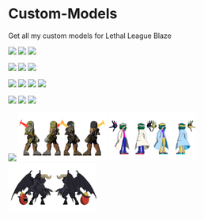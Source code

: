 # Custom-Models
Get all my custom models for Lethal League Blaze

<img src="Cactuar/Workfiles/Render.jpg" height=100> <img src="Evileye/Workfiles/Render.jpg" height=100> <img src="Jimi Hendice/Workfiles/Render.jpg" height=100>

<img src="Phantom of The Opera/Workfiles/Render.jpg" height=100> <img src="Sbire/Workfiles/Render.jpg" height=100> <img src="Sir Greed/Workfiles/Render.jpg" height=100>

<img src="Sunglasses Jet/Workfiles/Render.jpg" height=100> <img src="Zato/Workfiles/Render.jpg" height=100> <img src="Doctor Liche/Workfiles/Render.jpg" height=100> <img src="Lemongrab/Workfiles/Render.jpg" height=100>

<img src="Momonga/Workfiles/Render.jpg" height=100> <img src="Candy O'Lantern/Workfiles/Render.jpg" height=100> <img src="Ashes&Dust/Workfiles/Render.jpg" height=100>

<img src="Valkyrie/Workfiles/Render.jpg" height=100> <img src="Doom Slayer/Workfiles/Render.jpg" height=100> <img src="Xi/Workfiles/Render.jpg" height=100> <img src="Zodd/Workfiles/Render.png" height=100>
